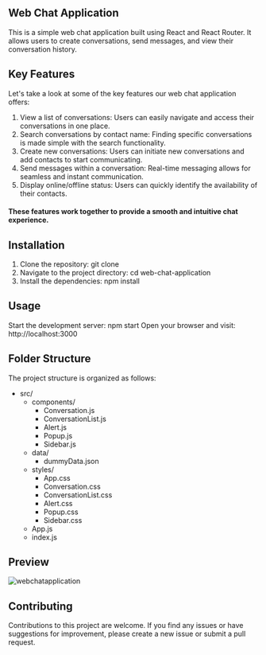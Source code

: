## Web Chat Application
This is a simple web chat application built using React and React Router. It allows users to create conversations, send messages, and view their conversation history.

## Key Features

Let's take a look at some of the key features our web chat application offers:
  1. View a list of conversations: Users can easily navigate and access their conversations in one place.
  2. Search conversations by contact name: Finding specific conversations is made simple with the search functionality.
  3. Create new conversations: Users can initiate new conversations and add contacts to start communicating.
  4. Send messages within a conversation: Real-time messaging allows for seamless and instant communication.
  5. Display online/offline status: Users can quickly identify the availability of their contacts.
#### These features work together to provide a smooth and intuitive chat experience.

## Installation
1. Clone the repository: git clone <repository-url>
2. Navigate to the project directory: cd web-chat-application
3. Install the dependencies: npm install
## Usage
Start the development server: npm start
Open your browser and visit: http://localhost:3000
## Folder Structure
The project structure is organized as follows:
- src/
  - components/
    - Conversation.js
    - ConversationList.js
    - Alert.js
    - Popup.js
    - Sidebar.js
  - data/
    - dummyData.json
  - styles/
    - App.css
    - Conversation.css
    - ConversationList.css
    - Alert.css
    - Popup.css
    - Sidebar.css
  - App.js
  - index.js
## Preview
![webchatapplication](https://github.com/Jagdish24-uc/webchatapp/assets/71270068/39ec955f-72c9-4ae1-9162-7ae45b9c0401)

## Contributing
Contributions to this project are welcome. If you find any issues or have suggestions for improvement, please create a new issue or submit a pull request.
